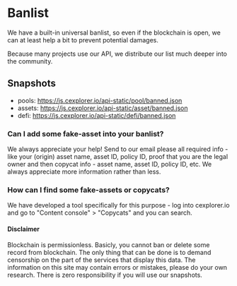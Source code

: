 # Banlist

We have a built-in universal banlist, so even if the blockchain is open, we can at least help a bit to prevent potential damages.

Because many projects use our API, we distribute our list much deeper into the community.

## Snapshots

- pools: https://js.cexplorer.io/api-static/pool/banned.json
- assets: https://js.cexplorer.io/api-static/asset/banned.json
- defi: https://js.cexplorer.io/api-static/defi/banned.json

### Can I add some fake-asset into your banlist?

We always appreciate your help! Send to our email please all required info - like your (origin) asset name, asset ID, policy ID, proof that you are the legal owner and then copycat info - asset name, asset ID, policy ID, etc. We always appreciate more information rather than less. 

### How can I find some fake-assets or copycats?

We have developed a tool specifically for this purpose - log into cexplorer.io and go to "Content console" > "Copycats" and you can search.

#### Disclaimer

Blockchain is permissionless. 
Basicly, you cannot ban or delete some record from blockchain. The only thing that can be done is to demand censorship on the part of the services that display this data.
The information on this site may contain errors or mistakes, please do your own research.
There is zero responsibility if you will use our snapshots.
